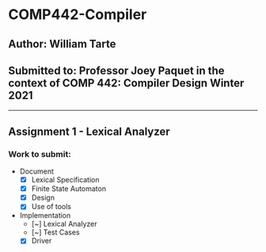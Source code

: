 # COMP442-Compiler
## Author: William Tarte
## Submitted to: Professor Joey Paquet in the context of COMP 442: Compiler Design Winter 2021
___
## Assignment 1 - Lexical Analyzer
### Work to submit:
 - Document
    - [X] Lexical Specification
    - [X] Finite State Automaton
    - [X] Design
    - [X] Use of tools
 - Implementation
    - [~] Lexical Analyzer
    - [~] Test Cases
    - [X] Driver